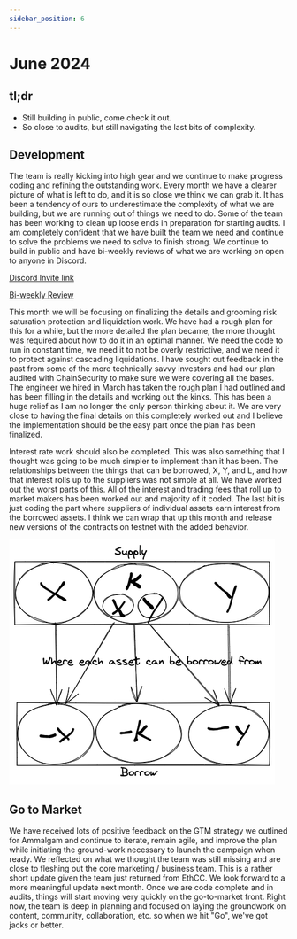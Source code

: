 ```yaml
---
sidebar_position: 6
---
```


# June 2024

## tl;dr

- Still building in public, come check it out.
- So close to audits, but still navigating the last bits of complexity.

## Development

The team is really kicking into high gear and we continue to make progress
coding and refining the outstanding work. Every month we have a clearer picture
of what is left to do, and it is so close we think we can grab it. It has been a
tendency of ours to underestimate the complexity of what we are building, but we
are running out of things we need to do. Some of the team has been working to
clean up loose ends in preparation for starting audits. I am completely
confident that we have built the team we need and continue to solve the problems
we need to solve to finish strong. We continue to build in public and have
bi-weekly reviews of what we are working on open to anyone in Discord.

[Discord Invite link](https://discord.com/invite/QJTyB5PAXw)

[Bi-weekly Review](https://discord.com/events/969431939289350177/1256268914934026298)

This month we will be focusing on finalizing the details and grooming risk
saturation protection and liquidation work. We have had a rough plan for this
for a while, but the more detailed the plan became, the more thought was
required about how to do it in an optimal manner. We need the code to run in
constant time, we need it to not be overly restrictive, and we need it to
protect against cascading liquidations. I have sought out feedback in the past
from some of the more technically savvy investors and had our plan audited with
ChainSecurity to make sure we were covering all the bases. The engineer we hired
in March has taken the rough plan I had outlined and has been filling in the
details and working out the kinks. This has been a huge relief as I am no longer
the only person thinking about it. We are very close to having the final details
on this completely worked out and I believe the implementation should be the
easy part once the plan has been finalized.

Interest rate work should also be completed. This was also something that I
thought was going to be much simpler to implement than it has been. The
relationships between the things that can be borrowed, X, Y, and L, and how that
interest rolls up to the suppliers was not simple at all. We have worked out the
worst parts of this. All of the interest and trading fees that roll up to market
makers has been worked out and majority of it coded. The last bit is just coding
the part where suppliers of individual assets earn interest from the borrowed
assets. I think we can wrap that up this month and release new versions of the
contracts on testnet with the added behavior.

<div style={{textAlign: 'center'}}>

![Lending Relationships](./assets/Lending_Relationships.png)

</div>

## Go to Market

We have received lots of positive feedback on the GTM strategy we outlined for
Ammalgam and continue to iterate, remain agile, and improve the plan while
initiating the ground-work necessary to launch the campaign when ready. We
reflected on what we thought the team was still missing and are close to
fleshing out the core marketing / business team. This is a rather short update
given the team just returned from EthCC. We look forward to a more meaningful
update next month. Once we are code complete and in audits, things will start
moving very quickly on the go-to-market front. Right now, the team is deep in
planning and focused on laying the groundwork on content, community,
collaboration, etc. so when we hit "Go", we've got jacks or better.
